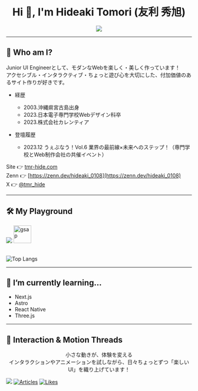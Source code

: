 <h1 align="center">Hi 👋, I'm Hideaki Tomori (友利 秀旭)</h1>
<p align="center">
  <img src="https://readme-typing-svg.herokuapp.com?font=Fira+Code&duration=4000&pause=1000&color=F78585&center=true&vCenter=true&width=435&lines=🎨+Creative+Front-end+Engineer;⚡+GSAP+Motion+Lover;👾+Vue+%7C+React+Explorer" />
</p>

---

## 🧠 Who am I?
<p>
Junior UI Engineerとして、モダンなWebを楽しく・美しく作っています！<br>
アクセシブル・インタラクティブ・ちょっと遊び心を大切にした、付加価値のあるサイト作りが好きです。
<p>

- 経歴
  - 2003.沖縄県宮古島出身
  - 2023.日本電子専門学校Webデザイン科卒
  - 2023.株式会社カレンティア
 
- 登壇履歴
  - 2023.12 うぇぶなう！Vol.6 業界の最前線×未来へのステップ！（専門学校とWeb制作会社の共催イベント）

Site 👉 [tmr-hide.com](https://tmr-hide.com/)
<br>
Zenn 👉 [https://zenn.dev/hideaki_0108](https://zenn.dev/hideaki_0108)
<br>
X  👉 [@tmr_hide](https://x.com/tmr_hide)


---

## 🛠️ My Playground
<div style="align: left;">
  <img src="https://skillicons.dev/icons?i=html,css,sass,js,ts,vue,react,figma&perline=9" />
  <img src="https://gsap.com/apple-touch-icon.png" alt="gsap" width="48" height="48" />
</div>

<br>

![Top Langs](https://github-readme-stats.vercel.app/api/top-langs/?username=hideaki-0108&layout=compact)

---

## 🔭 I’m currently learning...
- Next.js
- Astro
- React Native
- Three.js

---

## 🧶 Interaction & Motion Threads

<p align="center">
  小さな動きが、体験を変える<br>
  インタラクションやアニメーションを試しながら、日々ちょっとずつ「楽しいUI」を織り上げています！
</p>


![](https://komarev.com/ghpvc/?username=hideaki-0108)
[![Articles](https://badgen.org/img/zenn/hideaki_0108/articles?style=plastic)](https://zenn.dev/hideaki_0108)
[![Likes](https://badgen.org/img/zenn/hideaki_0108/likes?style=plastic)](https://zenn.dev/hideaki_0108)
